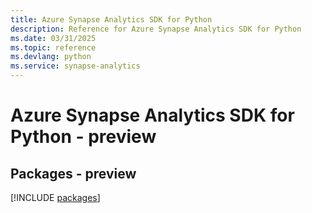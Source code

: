 ```yaml
---
title: Azure Synapse Analytics SDK for Python
description: Reference for Azure Synapse Analytics SDK for Python
ms.date: 03/31/2025
ms.topic: reference
ms.devlang: python
ms.service: synapse-analytics
---
```

# Azure Synapse Analytics SDK for Python - preview
## Packages - preview
[!INCLUDE [packages](synapse-analytics-index.md)]
